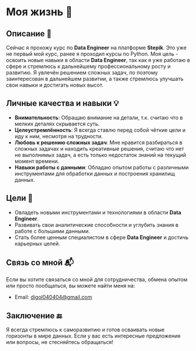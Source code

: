 # Моя жизнь 🚀

## Описание 🌟
Сейчас я прохожу курс по **Data Engineer** на платформе **Stepik**. Это уже не первый мой курс, ранее я проходил курсы по Python. 
Моя цель - освоить новые навыки в области **Data Engineer**, так как я уже работаю в сфере и стремлюсь к дальнейшему профессиональному росту и развитию. Я увлечён решением сложных задач, по поэтому заинтересован в дальнейшем развитии, а также стремлюсь улучшать свои навыки и достигать новых высот.

## Личные качества и навыки 💡
- **Внимательность**: Обращаю внимание на детали, т.к. считаю что в мелких деталях скрывается суть.
- **Целеустремлённость**: Я всегда ставлю перед собой чёткие цели и иду к ним, несмотря на трудности.
- **Любовь к решению сложных задач**: Мне нравится разбираться в сложных задачах и находить креативные решения, считаю что нет не выполнимых задач, а есть только недостаток знаний на текущий момент времени.
- **Навыки работы с данными**: Обладаю опытом работы с различными инструментами для обработки данных и построения хранилищ данных.

## Цели 🎯
- Овладеть новыми инструментами и технологиями в области **Data Engineer**.
- Развивать свои аналитические способности и углубить знания в работе с большими данными.
- Стать более ценным специалистом в сфере **Data Engineer** и достичь карьерных целей.

## Связь со мной 📬
Если вы хотите связаться со мной для сотрудничества, обмена опытом или просто пообщаться, вы можете найти меня на:
- Email: digol040404@gmail.com

## Заключение 🔚
Я всегда стремлюсь к саморазвитию и готов осваивать новые горизонты в мире данных. Если у вас есть интересные предложения или вопросы, не стесняйтесь обращаться!